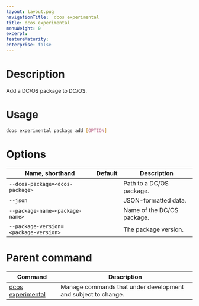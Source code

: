 ```yaml
---
layout: layout.pug
navigationTitle:  dcos experimental
title: dcos experimental
menuWeight: 0
excerpt:
featureMaturity:
enterprise: false
---
```


<!-- This source repo for this topic is https://github.com/dcos/dcos-docs -->

    
# Description
Add a DC/OS package to DC/OS.

# Usage

```bash
dcos experimental package add [OPTION]
```

# Options

| Name, shorthand | Default | Description |
|---------|-------------|-------------|
| `--dcos-package=<dcos-package>`   |             | Path to a DC/OS package. |
| `--json`   |             |  JSON-formatted data. |
| `--package-name=<package-name>`   |             | Name of the DC/OS package. |
| `--package-version=<package-version>`   |             | The package version. |

# Parent command

| Command | Description |
|---------|-------------|
| [dcos experimental](/1.10/cli/command-reference/dcos-experimental/)   |  Manage commands that under development and subject to change. |  
